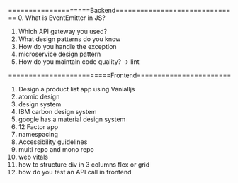 ====================Backend==============================
0. What is EventEmitter in JS?
1. Which API gateway you used?
2. What design patterns do you know
3. How do you handle the exception 
4. microservice design pattern
5. How do you maintain code quality? -> lint


=========================Frontend=======================
1. Design a product list app using Vanialljs
2. atomic design
3. design system
4. IBM carbon design system
5. google has a material design system
6. 12 Factor app
7. namespacing
8. Accessibility guidelines
9. multi repo and mono repo
10. web vitals
11. how to structure div in 3 columns flex or grid
12. how do you test an API call in frontend
